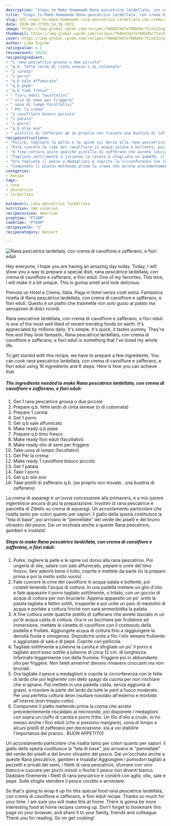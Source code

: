 ```yaml
---
description: "Steps to Make Homemade Rana pescatrice lardellata, con crema di cavolfiore e zafferano, e fiori eduli"
title: "Steps to Make Homemade Rana pescatrice lardellata, con crema di cavolfiore e zafferano, e fiori eduli"
slug: 652-steps-to-make-homemade-rana-pescatrice-lardellata-con-crema-di-cavolfiore-e-zafferano-e-fiori-eduli
date: 2020-08-27T05:24:38.597Z
image: https://img-global.cpcdn.com/recipes/f60b87b47e708bd9/751x532cq70/rana-pescatrice-lardellata-con-crema-di-cavolfiore-e-zafferano-e-fiori-eduli-recipe-main-photo.jpg
thumbnail: https://img-global.cpcdn.com/recipes/f60b87b47e708bd9/751x532cq70/rana-pescatrice-lardellata-con-crema-di-cavolfiore-e-zafferano-e-fiori-eduli-recipe-main-photo.jpg
cover: https://img-global.cpcdn.com/recipes/f60b87b47e708bd9/751x532cq70/rana-pescatrice-lardellata-con-crema-di-cavolfiore-e-zafferano-e-fiori-eduli-recipe-main-photo.jpg
author: Lida Ingram
ratingvalue: 4.1
reviewcount: 18224
recipeingredient:
- "1 rana pescatrice grossa o due piccole"
- "q.b. fette lardo di cinta senese o di colonnata"
- "1 carota"
- "1 porro"
- "q.b sale affumicato"
- "q.b pepe"
- "q.b timo fresco"
- " fiori eduli facoltativi"
- " olio di semi per friggere"
- " uova di lompo facoltativi"
- " Per la crema"
- "1 cavolfiore bianco piccolo"
- "1 patata"
- "1 porro"
- "q.b olio evo"
- " pistilli di zafferano qb se proprio non trovate una bustina di zafferano"
recipeinstructions:
- "Pulire, togliere la pelle e le spine sul dorso alla rana pescatrice. Poi ungerla di olio, salare con sale affumicato, pepare e unire del timo fresco. fare aderire bene il tutto, coprite e mettete da parte (io la preparo prima e poi la metto sotto vuoto)"
- "Fate cuocere le cime del cavolfiore in acqua salata e bollente, poi colateli tenendo l&#39;acqua di cottura. In una padella mettere un giro d&#39;olio e fate appassire il porro tagliato sottilmente, o tritato, con un goccio di acqua di cottura per non bruciarlo. Appena appassito un po&#39; unite la patata tagliata a fettini sottili, insaporite e poi unite un paio di mestolini di acqua e portate a cottura finché non sarà ammorbidita la patata."
- "A fine cottura unite qualche pistillo di zafferano che avrete lasciato in un po&#39;di acqua calda di cottura. Ora in un bicchiere per frullatore ad immersione, mettete le cimette di cavolfiore con il contenuto della padella e frullate. Aggiungete acqua di cottura fino a raggiungere la densità fluida e omogenea. Dopodiché unite a filo l&#39;olio sempre frullando e aggiustate di sale e di pepe. Coprite con pellicola."
- "Tagliate sottilmente a julienne la carota e sfogliate un po&#39; il porro e tagliate anch&#39;esso sottile a julienne di circa 12 cm. di lunghezza. Infarinate leggermente con della frumina. Friggere poi in abbondante olio per friggere. Non fateli annerire! devono rimanere croccanti ma non bruciati."
- "Ora tagliate il pesce a medaglioni e coprite la circonferenza con le fette di lardo che poi legherete con dello spago da cucina per non rischiare che si aprano. Poi mettete in una padella calda, senza aggiunta di grassi, a rosolare la parte del lardo da tutte le parti a fuoco moderato. Per una perfetta cottura deve risultare rosolato all&#39;esterno e morbido all&#39;interno (non troppo cotto)."
- "Componete il piatto mettendo prima la crema che avrete precedentemente riscaldato al microonde, poi disponete i medaglioni con sopra un ciuffo di carota e porro fritto. Un filo d&#39;olio a crudo. Io ho messo anche i fiori eduli (che si possono mangiare), uova di lompo e alcuni pistilli di zafferano per decorazione. sta a voi stabilire l&#39;importanza del pranzo.. BUON APPETITO!"
categories:
- Recipe
tags:
- rana
- pescatrice
- lardellata

katakunci: rana pescatrice lardellata 
nutrition: 184 calories
recipecuisine: American
preptime: "PT38M"
cooktime: "PT60M"
recipeyield: "2"
recipecategory: Dessert

---
```



![Rana pescatrice lardellata, con crema di cavolfiore e zafferano, e fiori eduli](https://img-global.cpcdn.com/recipes/f60b87b47e708bd9/751x532cq70/rana-pescatrice-lardellata-con-crema-di-cavolfiore-e-zafferano-e-fiori-eduli-recipe-main-photo.jpg)

Hey everyone, I hope you are having an amazing day today. Today, I will show you a way to prepare a special dish, rana pescatrice lardellata, con crema di cavolfiore e zafferano, e fiori eduli. One of my favorites. This time, I will make it a bit unique. This is gonna smell and look delicious.

Prenota un Hotel a Crema, Italia. Paga in hotel senza costi extra. Fantastica ricetta di Rana pescatrice lardellata, con crema di cavolfiore e zafferano, e fiori eduli. Questo è un piatto che trasmette non solo gusto al palato ma sensazioni di dolci ricordi.

Rana pescatrice lardellata, con crema di cavolfiore e zafferano, e fiori eduli is one of the most well liked of recent trending foods on earth. It's appreciated by millions daily. It's simple, it's quick, it tastes yummy. They're fine and they look fantastic. Rana pescatrice lardellata, con crema di cavolfiore e zafferano, e fiori eduli is something that I've loved my whole life.


To get started with this recipe, we have to prepare a few ingredients. You can cook rana pescatrice lardellata, con crema di cavolfiore e zafferano, e fiori eduli using 16 ingredients and 6 steps. Here is how you can achieve that.

<!--inarticleads1-->

##### The ingredients needed to make Rana pescatrice lardellata, con crema di cavolfiore e zafferano, e fiori eduli:

1. Get 1 rana pescatrice grossa o due piccole
1. Prepare q.b. fette lardo di cinta senese (o di colonnata)
1. Prepare 1 carota
1. Get 1 porro
1. Get q.b sale affumicato
1. Make ready q.b pepe
1. Prepare q.b timo fresco
1. Make ready  fiori eduli (facoltativi)
1. Make ready  olio di semi per friggere
1. Take  uova di lompo (facoltativi)
1. Get  Per la crema:
1. Make ready 1 cavolfiore bianco piccolo
1. Get 1 patata
1. Take 1 porro
1. Get q.b olio evo
1. Take  pistilli di zafferano q.b. (se proprio non trovate.. una bustina di zafferano)


La crema di asparagi è un&#39;ovvia concessione alla primavera, e a mio parere ingentilisce ancora di più la preparazione. Involtini di rana pescatrice e pancetta di Zibello su crema di asparagi. Un accostamento particolare che risalta tanto per colori quanto per sapori: il giallo della spezia costituisce la &#34;tela di base&#34;, poi arrivano le &#34;pennellate&#34; del verde dei piselli e del bruno olivastro del pesce. Dai un&#39;occhiata anche a queste Rana pescatrice, gamberi e insalata! 

<!--inarticleads2-->

##### Steps to make Rana pescatrice lardellata, con crema di cavolfiore e zafferano, e fiori eduli:

1. Pulire, togliere la pelle e le spine sul dorso alla rana pescatrice. Poi ungerla di olio, salare con sale affumicato, pepare e unire del timo fresco. fare aderire bene il tutto, coprite e mettete da parte (io la preparo prima e poi la metto sotto vuoto)
1. Fate cuocere le cime del cavolfiore in acqua salata e bollente, poi colateli tenendo l&#39;acqua di cottura. In una padella mettere un giro d&#39;olio e fate appassire il porro tagliato sottilmente, o tritato, con un goccio di acqua di cottura per non bruciarlo. Appena appassito un po&#39; unite la patata tagliata a fettini sottili, insaporite e poi unite un paio di mestolini di acqua e portate a cottura finché non sarà ammorbidita la patata.
1. A fine cottura unite qualche pistillo di zafferano che avrete lasciato in un po&#39;di acqua calda di cottura. Ora in un bicchiere per frullatore ad immersione, mettete le cimette di cavolfiore con il contenuto della padella e frullate. Aggiungete acqua di cottura fino a raggiungere la densità fluida e omogenea. Dopodiché unite a filo l&#39;olio sempre frullando e aggiustate di sale e di pepe. Coprite con pellicola.
1. Tagliate sottilmente a julienne la carota e sfogliate un po&#39; il porro e tagliate anch&#39;esso sottile a julienne di circa 12 cm. di lunghezza. Infarinate leggermente con della frumina. Friggere poi in abbondante olio per friggere. Non fateli annerire! devono rimanere croccanti ma non bruciati.
1. Ora tagliate il pesce a medaglioni e coprite la circonferenza con le fette di lardo che poi legherete con dello spago da cucina per non rischiare che si aprano. Poi mettete in una padella calda, senza aggiunta di grassi, a rosolare la parte del lardo da tutte le parti a fuoco moderato. Per una perfetta cottura deve risultare rosolato all&#39;esterno e morbido all&#39;interno (non troppo cotto).
1. Componete il piatto mettendo prima la crema che avrete precedentemente riscaldato al microonde, poi disponete i medaglioni con sopra un ciuffo di carota e porro fritto. Un filo d&#39;olio a crudo. Io ho messo anche i fiori eduli (che si possono mangiare), uova di lompo e alcuni pistilli di zafferano per decorazione. sta a voi stabilire l&#39;importanza del pranzo.. BUON APPETITO!


Un accostamento particolare che risalta tanto per colori quanto per sapori: il giallo della spezia costituisce la &#34;tela di base&#34;, poi arrivano le &#34;pennellate&#34; del verde dei piselli e del bruno olivastro del pesce. Dai un&#39;occhiata anche a queste Rana pescatrice, gamberi e insalata! Aggiungere i pomodori tagliati a pezzetti e privati dei semi, i filetti di rana pescatrice, sfumare con vino bianco e cuocere per pochi minuti o finchè il pesce non diventi bianco. Dadolare finemente i filetti di rana pescatrice e condirli con aglio, olio, sale e pepe. Sulle sfoglie stendere il pesce condito e arrotolare. 

So that's going to wrap it up for this special food rana pescatrice lardellata, con crema di cavolfiore e zafferano, e fiori eduli recipe. Thanks so much for your time. I am sure you will make this at home. There is gonna be more interesting food at home recipes coming up. Don't forget to bookmark this page on your browser, and share it to your family, friends and colleague. Thank you for reading. Go on get cooking!
